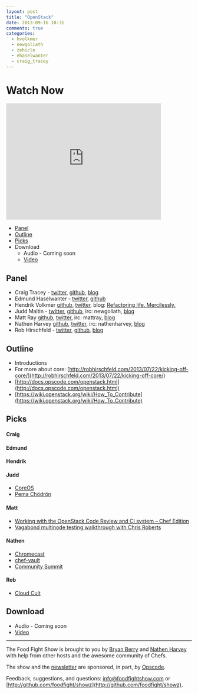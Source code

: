 ```yaml
---
layout: post
title: "OpenStack"
date: 2013-09-16 10:31
comments: true
categories: 
  - hvolkmer
  - newgoliath
  - zehicle
  - ehaselwanter
  - craig_tracey
---
```


# Watch Now

<iframe width="420" height="315" src="http://www.youtube.com/embed/dzbBxezbXko" frameborder="0" allowfullscreen></iframe>

* [Panel](http://foodfightshow.org/2013/09/openstack.html#panel)
* [Outline](http://foodfightshow.org/2013/09/openstack.html#outline)
* [Picks](http://foodfightshow.org/2013/09/openstack.html#picks)
* Download
  * Audio - Coming soon
  * [Video](http://youtu.be/dzbBxezbXko)

Panel<a name="panel"></a>
-------------
* Craig Tracey - [twitter](https://twitter.com/craig_tracey), [github](https://github.com/craigtracey), [blog](http://www.scalehorizontally.com/)
* Edmund Haselwanter - [twitter](http://twitter.com/ehaselwanter), [github](http://github.com/ehaselwanter)
* Hendrik Volkmer  [github](http://github.com/hvolkmer), [twitter](http://www.twitter.com/hvolkmer), blog: [Refactoring life. Mercilessly.](http://blog.hendrikvolkmer.de/)
* Judd Maltin - [twitter](https://twitter.com/newgoliath), [github](https://github.com/newgoliath), irc:  newgoliath, [blog](http://blog.newgoliath.com/)
* Matt Ray [github](http://github.com/mattray), [twitter](http://twitter.com/mattray), irc: mattray, [blog](http://www.leastresistance.net/)
* Nathen Harvey [github](http://github.com/nathenharvey), [twitter](http://twitter.com/nathenharvey), irc: nathenharvey, [blog](http://nathenharvey.com)
* Rob Hirschfeld - [twitter](https://twitter.com/zehicle), [github](https://github.com/cloudedge), [blog](http://robhirschfeld.com/)

Outline<a name="outline"></a>
-------
* Introductions
* For more about core: [http://robhirschfeld.com/2013/07/22/kicking-off-core/](http://robhirschfeld.com/2013/07/22/kicking-off-core/)
* [http://docs.opscode.com/openstack.html](http://docs.opscode.com/openstack.html)
* [https://wiki.openstack.org/wiki/How_To_Contribute](https://wiki.openstack.org/wiki/How_To_Contribute)

Picks<a name="picks"></a>
-----
#### Craig

#### Edmund

#### Hendrik

#### Judd

* [CoreOS](http://coreos.com/)
* [Pema Chödrön](http://pemachodronfoundation.org/)

#### Matt

* [Working with the OpenStack Code Review and CI system – Chef Edition](http://www.joinfu.com/2013/05/working-with-the-openstack-code-review-and-ci-system-chef-edition/)
* [Vagabond multinode testing walkthrough with Chris Roberts](http://www.youtube.com/watch?v=FuarlNKs_FY)

#### Nathen

* [Chromecast](http://www.google.com/intl/en/chrome/devices/chromecast/)
* [chef-vault](http://jtimberman.housepub.org/blog/2013/09/10/managing-secrets-with-chef-vault/)
* [Community Summit](https://wiki.opscode.com/display/chef/Community+Summit+3+-+2013)

#### Rob

* [Cloud Cult](http://www.rhapsody.com/artist/cloud-cult)

Download
--------
* Audio - Coming soon
* [Video](http://youtu.be/dzbBxezbXko)

<hr />

The Food Fight Show is brought to you by [Bryan Berry](https://twitter.com/bryanwb) and [Nathen Harvey](https://twitter.com/nathenharvey) with help from other hosts and the awesome community of Chefs.

The show and the [newsletter](http://us6.campaign-archive2.com/home/?u=7d43a288e882a145b7e99c650&id=ad8186466d) are sponsored, in part, by [Opscode](http://www.opscode.com).

Feedback, suggestions, and questions:  [info@foodfightshow.com](mailto:info@foodfightshow.com) or  [http://github.com/foodfight/showz](http://github.com/foodfight/showz).

